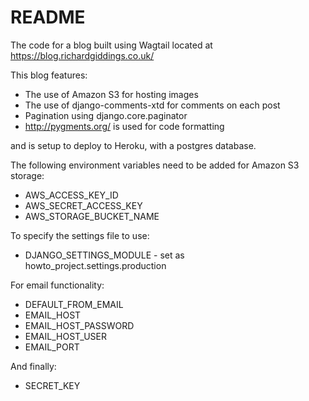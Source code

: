 # README #

The code for a blog built using Wagtail located at https://blog.richardgiddings.co.uk/

This blog features:
- The use of Amazon S3 for hosting images
- The use of django-comments-xtd for comments on each post
- Pagination using django.core.paginator
- http://pygments.org/ is used for code formatting

and is setup to deploy to Heroku, with a postgres database.

The following environment variables need to be added for Amazon S3 storage:
- AWS_ACCESS_KEY_ID
- AWS_SECRET_ACCESS_KEY
- AWS_STORAGE_BUCKET_NAME

To specify the settings file to use:
- DJANGO_SETTINGS_MODULE - set as howto_project.settings.production

For email functionality:
- DEFAULT_FROM_EMAIL
- EMAIL_HOST
- EMAIL_HOST_PASSWORD
- EMAIL_HOST_USER
- EMAIL_PORT

And finally:
- SECRET_KEY